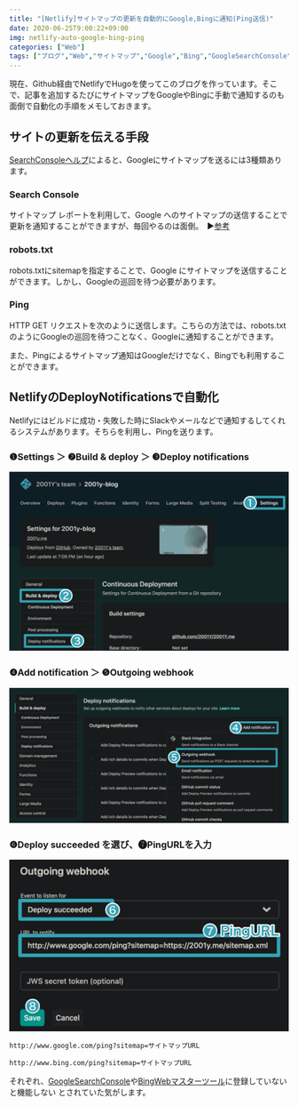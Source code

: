 ```yaml
---
title: "[Netlify]サイトマップの更新を自動的にGoogle,Bingに通知(Ping送信)"
date: 2020-06-25T9:00:22+09:00
img: netlify-auto-google-bing-ping
categories: ["Web"]
tags: ["ブログ","Web","サイトマップ","Google","Bing","GoogleSearchConsole"]
---
```


現在、Github経由でNetlifyでHugoを使ってこのブログを作っています。そこで、記事を追加するたびにサイトマップをGoogleやBingに手動で通知するのも面倒で自動化の手順をメモしておきます。

## サイトの更新を伝える手段

[SearchConsoleヘルプ](https://support.google.com/webmasters/answer/183668?hl=ja#addsitemap)によると、Googleにサイトマップを送るには3種類あります。

### Search Console

サイトマップ レポートを利用して、Google へのサイトマップの送信することで更新を通知することができますが、毎回やるのは面倒。　▶︎[参考](https://support.google.com/webmasters/answer/7451001)

### robots.txt

robots.txtにsitemapを指定することで、Google にサイトマップを送信することができます。しかし、Googleの巡回を待つ必要があります。

### Ping

HTTP GET リクエストを次のように送信します。こちらの方法では、robots.txtのようにGoogleの巡回を待つことなく、Googleに通知することができます。

また、Pingによるサイトマップ通知はGoogleだけでなく、Bingでも利用することができます。

## NetlifyのDeployNotificationsで自動化

Netlifyにはビルドに成功・失敗した時にSlackやメールなどで通知するしてくれるシステムがあります。そちらを利用し、Pingを送ります。

### ❶Settings ＞ ❷Build & deploy ＞ ❸Deploy notifications

![](../../../images/netlify-auto-ping-1.jpg)

### ❹Add notification ＞ ❺Outgoing webhook

![](../../../images/netlify-auto-ping-2.jpg)

### ❻Deploy succeeded を選び、❼PingURLを入力

![](../../../images/netlify-auto-ping-3.jpg)

```html
http://www.google.com/ping?sitemap=サイトマップURL
```

```html
http://www.bing.com/ping?sitemap=サイトマップURL
```

それぞれ、[GoogleSearchConsole](https://search.google.com/search-console/)や[BingWebマスターツール](https://www.bing.com/webmaster/)に登録していないと機能しない とされていた気がします。